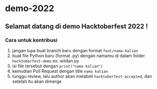 # demo-2022

## Selamat datang di demo Hacktoberfest 2022 !
### Cara untuk kontribusi 
1. jangan lupa buat branch baru dengan format `feat/nama-kalian`
2. buat file Python baru (format .py) dengan namamu di dalam folder `hacktoberfest-demo` ex: wildan.py
3. isi file tersebut dengan `print("nama kalian")`
4. kemudian Pull Request dengan title `nama kalian`
5. tunggu review, lalu author akan melabeli `hacktoberfest-accepted`, dan setelah itu akan dimerge